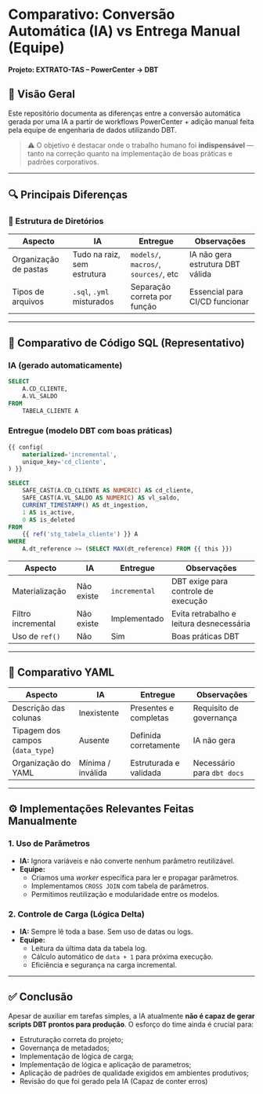 # Comparativo: Conversão Automática (IA) vs Entrega Manual (Equipe)  
**Projeto: EXTRATO-TAS – PowerCenter → DBT**

## 📝 Visão Geral

Este repositório documenta as diferenças entre a conversão automática gerada por uma IA a partir de workflows PowerCenter + adição manual feita pela equipe de engenharia de dados utilizando DBT.

> ⚠️ O objetivo é destacar onde o trabalho humano foi **indispensável** — tanto na correção quanto na implementação de boas práticas e padrões corporativos.

---

## 🔍 Principais Diferenças

### 📁 Estrutura de Diretórios

| Aspecto                  | IA                            | Entregue                              | Observações |
|--------------------------|-------------------------------|----------------------------------------|-------------|
| Organização de pastas    | Tudo na raiz, sem estrutura   | `models/`, `macros/`, `sources/`, etc | IA não gera estrutura DBT válida |
| Tipos de arquivos        | `.sql`, `.yml` misturados     | Separação correta por função          | Essencial para CI/CD funcionar |

---

## 🧠 Comparativo de Código SQL (Representativo)

### IA (gerado automaticamente)
```sql
SELECT
    A.CD_CLIENTE,
    A.VL_SALDO
FROM
    TABELA_CLIENTE A
```

### Entregue (modelo DBT com boas práticas)
```sql
{{ config(
    materialized='incremental',
    unique_key='cd_cliente',
) }}

SELECT
    SAFE_CAST(A.CD_CLIENTE AS NUMERIC) AS cd_cliente,
    SAFE_CAST(A.VL_SALDO AS NUMERIC) AS vl_saldo,
    CURRENT_TIMESTAMP() AS dt_ingestion,
    1 AS is_active,
    0 AS is_deleted
FROM
    {{ ref('stg_tabela_cliente') }} A
WHERE
    A.dt_reference >= (SELECT MAX(dt_reference) FROM {{ this }})
```

| Aspecto              | IA         | Entregue     | Observações |
|----------------------|------------|--------------|-------------|
| Materialização       | Não existe | `incremental`| DBT exige para controle de execução |
| Filtro incremental   | Não existe | Implementado | Evita retrabalho e leitura desnecessária |
| Uso de `ref()`       | Não        | Sim          | Boas práticas DBT |

---

## 🧾 Comparativo YAML

| Aspecto                         | IA                  | Entregue              | Observações |
|---------------------------------|---------------------|------------------------|-------------|
| Descrição das colunas           | Inexistente         | Presentes e completas | Requisito de governança |
| Tipagem dos campos (`data_type`)| Ausente             | Definida corretamente | IA não gera |
| Organização do YAML             | Mínima / inválida   | Estruturada e validada | Necessário para `dbt docs` |

---

## ⚙️ Implementações Relevantes Feitas Manualmente

### 1. Uso de Parâmetros
- **IA:** Ignora variáveis e não converte nenhum parâmetro reutilizável.
- **Equipe:**
  - Criamos uma *worker* específica para ler e propagar parâmetros.
  - Implementamos `CROSS JOIN` com tabela de parâmetros.
  - Permitimos reutilização e modularidade entre os modelos.

### 2. Controle de Carga (Lógica Delta)
- **IA:** Sempre lê toda a base. Sem uso de datas ou logs.
- **Equipe:**
  - Leitura da última data da tabela log.
  - Cálculo automático de `data + 1` para próxima execução.
  - Eficiência e segurança na carga incremental.

---

## ✅ Conclusão

Apesar de auxiliar em tarefas simples, a IA atualmente **não é capaz de gerar scripts DBT prontos para produção**. O esforço do time ainda é crucial para:

- Estruturação correta do projeto;
- Governança de metadados;
- Implementação de lógica de carga;
- Implementação de lógica e aplicação de parametros;
- Aplicação de padrões de qualidade exigidos em ambientes produtivos;
- Revisão do que foi gerado pela IA (Capaz de conter erros)

